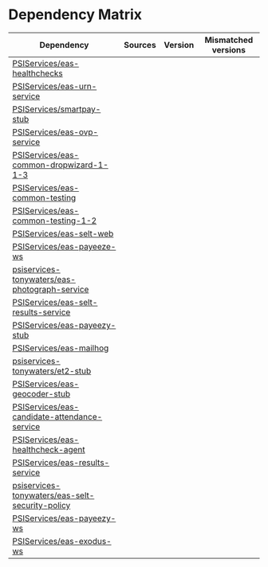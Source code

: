 # Dependency Matrix

Dependency | Sources | Version | Mismatched versions
---------- | ------- | ------- | -------------------
[PSIServices/eas-healthchecks](https://github.com/PSIServices/eas-healthchecks.git) |  | []() | 
[PSIServices/eas-urn-service](https://github.com/PSIServices/eas-urn-service.git) |  | []() | 
[PSIServices/smartpay-stub](https://github.com/PSIServices/smartpay-stub.git) |  | []() | 
[PSIServices/eas-ovp-service](https://github.com/PSIServices/eas-ovp-service.git) |  | []() | 
[PSIServices/eas-common-dropwizard-1-1-3](https://github.com/PSIServices/eas-common-dropwizard-1-1-3.git) |  | []() | 
[PSIServices/eas-common-testing](https://github.com/PSIServices/eas-common-testing.git) |  | []() | 
[PSIServices/eas-common-testing-1-2](https://github.com/PSIServices/eas-common-testing-1-2.git) |  | []() | 
[PSIServices/eas-selt-web](https://github.com/PSIServices/eas-selt-web.git) |  | []() | 
[PSIServices/eas-payeeze-ws](https://github.com/PSIServices/eas-payeeze-ws.git) |  | []() | 
[psiservices-tonywaters/eas-photograph-service](https://github.com/psiservices-tonywaters/eas-photograph-service.git) |  | []() | 
[PSIServices/eas-selt-results-service](https://github.com/PSIServices/eas-selt-results-service.git) |  | []() | 
[PSIServices/eas-payeezy-stub](https://github.com/PSIServices/eas-payeezy-stub.git) |  | []() | 
[PSIServices/eas-mailhog](https://github.com/PSIServices/eas-mailhog.git) |  | []() | 
[psiservices-tonywaters/et2-stub](https://github.com/psiservices-tonywaters/et2-stub.git) |  | []() | 
[PSIServices/eas-geocoder-stub](https://github.com/PSIServices/eas-geocoder-stub.git) |  | []() | 
[PSIServices/eas-candidate-attendance-service](https://github.com/PSIServices/eas-candidate-attendance-service.git) |  | []() | 
[PSIServices/eas-healthcheck-agent](https://github.com/PSIServices/eas-healthcheck-agent.git) |  | []() | 
[PSIServices/eas-results-service](https://github.com/PSIServices/eas-results-service.git) |  | []() | 
[psiservices-tonywaters/eas-selt-security-policy](https://github.com/psiservices-tonywaters/eas-selt-security-policy.git) |  | []() | 
[PSIServices/eas-payeezy-ws](https://github.com/PSIServices/eas-payeezy-ws.git) |  | []() | 
[PSIServices/eas-exodus-ws](https://github.com/PSIServices/eas-exodus-ws.git) |  | []() | 
